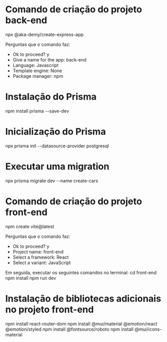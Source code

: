 # Comando de criação do projeto back-end
npx @aka-demy/create-express-app

Perguntas que o comando faz:
* Ok to proceed? y
* Give a name for the app: back-end
* Language: Javascript
* Template engine: None
* Package manager: npm

# Instalação do Prisma
npm install prisma --save-dev

# Inicialização do Prisma
npx prisma init --datasource-provider postgresql

# Executar uma migration
npx prisma migrate dev --name create-cars

# Comando de criação do projeto front-end
npm create vite@latest

Perguntas que o comando faz:
* Ok to proceed? y
* Project name: front-end
* Select a framework: React
* Select a variant: JavaScript

Em seguida, executar os seguintes comandos no terminal:
cd front-end
npm install
npm run dev

# Instalação de bibliotecas adicionais no projeto front-end
npm install react-router-dom
npm install @mui/material @emotion/react @emotion/styled
npm install @fontsource/roboto
npm install @mui/icons-material